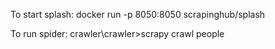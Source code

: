 To start splash:
docker run -p 8050:8050 scrapinghub/splash

To run spider:
crawler\crawler>scrapy crawl people